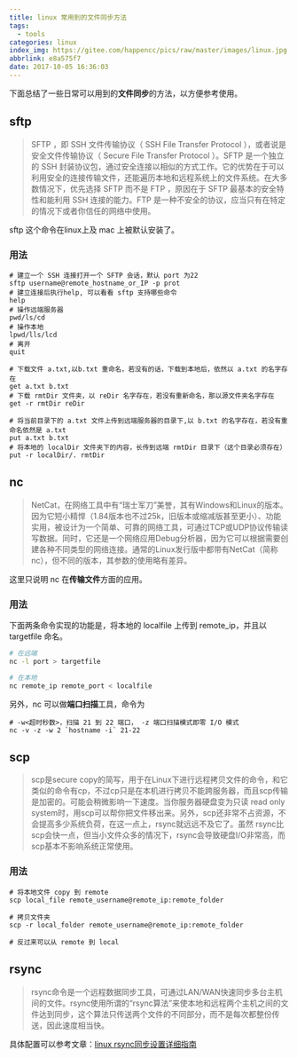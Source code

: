 ```yaml
---
title: linux 常用到的文件同步方法
tags:
  - tools
categories: linux
index_img: https://gitee.com/happencc/pics/raw/master/images/linux.jpg
abbrlink: e8a575f7
date: 2017-10-05 16:36:03
---
```


下面总结了一些日常可以用到的**文件同步**的方法，以方便参考使用。
<!--more -->
## sftp
> SFTP ，即 SSH 文件传输协议（ SSH File Transfer Protocol ），或者说是安全文件传输协议（ Secure File Transfer Protocol ）。SFTP 是一个独立的 SSH 封装协议包，通过安全连接以相似的方式工作。它的优势在于可以利用安全的连接传输文件，还能遍历本地和远程系统上的文件系统。在大多数情况下，优先选择 SFTP 而不是 FTP ，原因在于 SFTP 最基本的安全特性和能利用 SSH 连接的能力。FTP 是一种不安全的协议，应当只有在特定的情况下或者你信任的网络中使用。

sftp 这个命令在linux上及 mac 上被默认安装了。

### 用法

``` shell
# 建立一个 SSH 连接打开一个 SFTP 会话，默认 port 为22
sftp username@remote_hostname_or_IP -p prot
# 建立连接后执行help, 可以看看 sftp 支持哪些命令
help
# 操作远端服务器
pwd/ls/cd
# 操作本地
lpwd/lls/lcd
# 离开
quit

# 下载文件 a.txt,以b.txt 重命名，若没有的话，下载到本地后，依然以 a.txt 的名字存在
get a.txt b.txt
# 下载 rmtDir 文件夹，以 reDir 名字存在，若没有重新命名，那以源文件夹名字存在
get -r rmtDir reDir

# 将当前目录下的 a.txt 文件上传到远端服务器的目录下,以 b.txt 的名字存在，若没有重命名依然是 a.txt
put a.txt b.txt
# 将本地的 localDir 文件夹下的内容，长传到远端 rmtDir 目录下（这个目录必须存在）
put -r localDir/. rmtDir
```

## nc

> NetCat，在网络工具中有“瑞士军刀”美誉，其有Windows和Linux的版本。因为它短小精悍（1.84版本也不过25k，旧版本或缩减版甚至更小）、功能实用，被设计为一个简单、可靠的网络工具，可通过TCP或UDP协议传输读写数据。同时，它还是一个网络应用Debug分析器，因为它可以根据需要创建各种不同类型的网络连接。通常的Linux发行版中都带有NetCat（简称nc），但不同的版本，其参数的使用略有差异。

这里只说明 nc 在**传输文件**方面的应用。

### 用法
下面两条命令实现的功能是，将本地的 localfile 上传到 remote_ip，并且以 targetfile 命名。

```sh
# 在远端
nc -l port > targetfile

# 在本地
nc remote_ip remote_port < localfile
```
另外，nc 可以做**端口扫描**工具，命令为

```shell
# -w<超时秒数>，扫描 21 到 22 端口， -z 端口扫描模式即零 I/O 模式
nc -v -z -w 2 `hostname -i` 21-22
```

## scp

> scp是secure copy的简写，用于在Linux下进行远程拷贝文件的命令，和它类似的命令有cp，不过cp只是在本机进行拷贝不能跨服务器，而且scp传输是加密的。可能会稍微影响一下速度。当你服务器硬盘变为只读 read only system时，用scp可以帮你把文件移出来。另外，scp还非常不占资源，不会提高多少系统负荷，在这一点上，rsync就远远不及它了。虽然 rsync比scp会快一点，但当小文件众多的情况下，rsync会导致硬盘I/O非常高，而scp基本不影响系统正常使用。

### 用法

```shell
# 将本地文件 copy 到 remote
scp local_file remote_username@remote_ip:remote_folder

# 拷贝文件夹
scp -r local_folder remote_username@remote_ip:remote_folder

# 反过来可以从 remote 到 local
```


## rsync
> rsync命令是一个远程数据同步工具，可通过LAN/WAN快速同步多台主机间的文件。rsync使用所谓的“rsync算法”来使本地和远程两个主机之间的文件达到同步，这个算法只传送两个文件的不同部分，而不是每次都整份传送，因此速度相当快。

具体配置可以参考文章：[linux rsync同步设置详细指南](http://www.blogjava.net/Alpha/archive/2011/06/30/353439.html)
